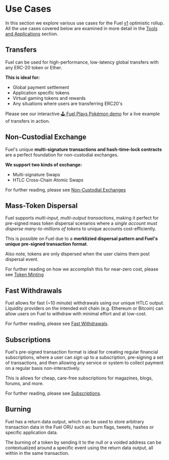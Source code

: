 Use Cases
===

In this section we explore various use cases for the Fuel [v1](../Future%20Roadmap/Planned%20Features.md#fuelv1) optimistic rollup. All the use cases covered below are examined in more detail in the [Tools and Applications](../4.%20Tools%20and%20Applications/0.%20Fast%20Withdrawals.md) section.

Transfers
---

Fuel can be used for high-performance, low-latency global transfers with any ERC-20 token or Ether.

**This is ideal for:**
- Global payment settlement
- Application specific tokens
- Virtual gaming tokens and rewards
- Any situations where users are transferring ERC20's

Please see our interactive [🕹️ Fuel Plays Pokémon demo](https://fuelplayspokemon.com) for a live example of transfers in action.

Non-Custodial Exchange
---

Fuel's unique **multi-signature transactions and hash-time-lock contracts** are a perfect foundation for non-custodial exchanges.

**We support two kinds of exchange:**
- Multi-signature Swaps
- HTLC Cross-Chain Atomic Swaps

For further reading, please see [Non-Custodial Exchanges](../4.%20Tools%20and%20Applications/3.%20Non-Custodial%20Exchanges.md)

Mass-Token Dispersal
---

Fuel supports *multi-input, multi-output transactions*, making it perfect for pre-signed mass token dispersal scenarios where a *single account must disperse many-to-millions of tokens* to unique accounts cost-efficiently.

This is possible on Fuel due to a **merklizied dispersal pattern and Fuel's unique pre-signed transaction format**.

Also note, tokens are only dispersed when the user claims them post dispersal event.

For further reading on how we accomplish this for near-zero cost, please see [Token Minting](../4.%20Tools%20and%20Applications/1.%20Token%20Minting.md)

Fast Withdrawals
---

Fuel allows for fast (~10 minute) withdrawals using our unique HTLC output. Liquidity providers on the intended exit chain (e.g. Ethereum or Bitcoin) can allow users on Fuel to withdraw with minimal effort and at low-cost.

For further reading, please see [Fast Withdrawals](../4.%20Tools%20and%20Applications/0.%20Fast%20Withdrawals.md).

Subscriptions
---

Fuel's pre-signed transaction format is ideal for creating regular financial subscriptions, where a user can *sign up* to a subscription, pre-signing a set of transactions, and then allowing any service or system to collect payment on a regular basis non-interactively.

This is allows for cheap, care-free subscriptions for magazines, blogs, forums, and more.

For further reading, please see [Subscriptions](../4.%20Tools%20and%20Applications/2.%20Subscriptions.md).

Burning
---

Fuel has a return data output, which can be used to store arbitrary transaction data in the Fuel ORU such as: burn flags, tweets, hashes or specific application data.

The burning of a token by sending it to the null or a voided address can be contextualized around a specific event using the return data output, all within in the same transaction.
